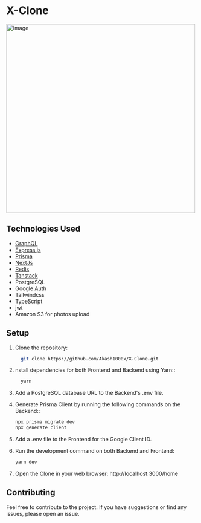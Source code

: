 # X-Clone
<img src="https://github.com/Akash1000x/X-Clone/assets/113286019/5e8e5c55-93e6-461c-b913-7c978939a385" alt="Image"  height="500">


## Technologies Used

- [GraphQL](https://graphql.org/)
- [Express.js](https://expressjs.com/)
- [Prisma](https://www.prisma.io/)
- [NextJs](https://nextjs.org/)
- [Redis](https://redis.io/)
- [Tanstack](https://tanstack.com/)
- PostgreSQL
- Google Auth
- Tailwindcss
- TypeScript
- jwt
- Amazon S3 for photos upload

## Setup

1. Clone the repository:

   ```bash
     git clone https://github.com/Akash1000x/X-Clone.git

2. nstall dependencies for both Frontend and Backend using Yarn::
    ```bash
      yarn
     ```
3. Add a PostgreSQL database URL to the Backend's .env file.
  
5. Generate Prisma Client by running the following commands on the Backend::
    ```bash
    npx prisma migrate dev
    npx generate client
    ```
6. Add a .env file to the Frontend for the Google Client ID.

7. Run the development command on both Backend and Frontend:
    ```bash
    yarn dev
    ```
8. Open the Clone in your web browser:
     http://localhost:3000/home

## Contributing
  Feel free to contribute to the project. If you have suggestions or find any issues, please open an issue.
